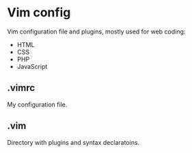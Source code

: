 Vim config
==========
Vim configuration file and plugins, mostly used for web coding:
+ HTML
+ CSS
+ PHP
+ JavaScript

.vimrc
------
My configuration file.

.vim
----
Directory with plugins and syntax declaratoins.
